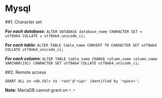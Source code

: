 # Mysql
##1. Character set

__*For each database:*__
`ALTER DATABASE database_name CHARACTER SET = utf8mb4 COLLATE = utf8mb4_unicode_ci;`

__*For each table:*__
`ALTER TABLE table_name CONVERT TO CHARACTER SET utf8mb4 COLLATE utf8mb4_unicode_ci;`

__*For each column:*__
`ALTER TABLE table_name CHANGE column_name column_name VARCHAR(191) CHARACTER SET utf8mb4 COLLATE utf8mb4_unicode_ci;`

##2. Remote access
```
GRANT ALL on <db.tbl> to 'root'@'<ip>' identified by '<pass>';
```
**Note:** MariaDB cannot grant on `*.*`
